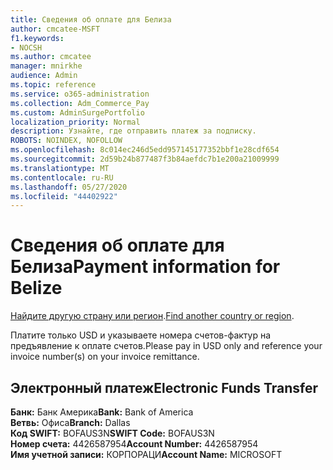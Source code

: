 ```yaml
---
title: Сведения об оплате для Белиза
author: cmcatee-MSFT
f1.keywords:
- NOCSH
ms.author: cmcatee
manager: mnirkhe
audience: Admin
ms.topic: reference
ms.service: o365-administration
ms.collection: Adm_Commerce_Pay
ms.custom: AdminSurgePortfolio
localization_priority: Normal
description: Узнайте, где отправить платеж за подписку.
ROBOTS: NOINDEX, NOFOLLOW
ms.openlocfilehash: 8c014ec246d5edd957145177352bbf1e28cdf654
ms.sourcegitcommit: 2d59b24b877487f3b84aefdc7b1e200a21009999
ms.translationtype: MT
ms.contentlocale: ru-RU
ms.lasthandoff: 05/27/2020
ms.locfileid: "44402922"
---
```

# <a name="payment-information-for-belize"></a><span data-ttu-id="eb75b-103">Сведения об оплате для Белиза</span><span class="sxs-lookup"><span data-stu-id="eb75b-103">Payment information for Belize</span></span>

<span data-ttu-id="eb75b-104">[Найдите другую страну или регион](../billing-and-payments/pay-for-your-subscription.md).</span><span class="sxs-lookup"><span data-stu-id="eb75b-104">[Find another country or region](../billing-and-payments/pay-for-your-subscription.md).</span></span>

<span data-ttu-id="eb75b-105">Платите только USD и указываете номера счетов-фактур на предъявление к оплате счетов.</span><span class="sxs-lookup"><span data-stu-id="eb75b-105">Please pay in USD only and reference your invoice number(s) on your invoice remittance.</span></span>

## <a name="electronic-funds-transfer"></a><span data-ttu-id="eb75b-106">Электронный платеж</span><span class="sxs-lookup"><span data-stu-id="eb75b-106">Electronic Funds Transfer</span></span>

<span data-ttu-id="eb75b-107">**Банк:** Банк Америка</span><span class="sxs-lookup"><span data-stu-id="eb75b-107">**Bank:** Bank of America</span></span>  
<span data-ttu-id="eb75b-108">**Ветвь:** Офиса</span><span class="sxs-lookup"><span data-stu-id="eb75b-108">**Branch:** Dallas</span></span>  
<span data-ttu-id="eb75b-109">**Код SWIFT:** BOFAUS3N</span><span class="sxs-lookup"><span data-stu-id="eb75b-109">**SWIFT Code:** BOFAUS3N</span></span>  
<span data-ttu-id="eb75b-110">**Номер счета:** 4426587954</span><span class="sxs-lookup"><span data-stu-id="eb75b-110">**Account Number:** 4426587954</span></span>  
<span data-ttu-id="eb75b-111">**Имя учетной записи:** КОРПОРАЦИ</span><span class="sxs-lookup"><span data-stu-id="eb75b-111">**Account Name:** MICROSOFT</span></span>  